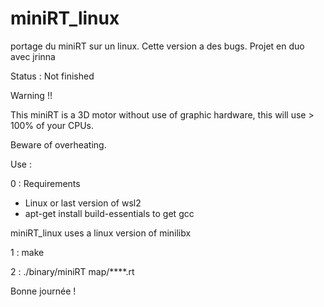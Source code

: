 # miniRT_linux

portage du miniRT sur un linux. Cette version a des bugs. Projet en duo avec jrinna

Status : Not finished

Warning !!

This miniRT is a 3D motor without use of graphic hardware, this will use > 100% of your CPUs.

Beware of overheating.

Use :

0 : Requirements

  - Linux or last version of wsl2
  - apt-get install build-essentials to get gcc

miniRT_linux uses a linux version of minilibx

1 : make

2 : ./binary/miniRT map/****.rt


Bonne journée !
